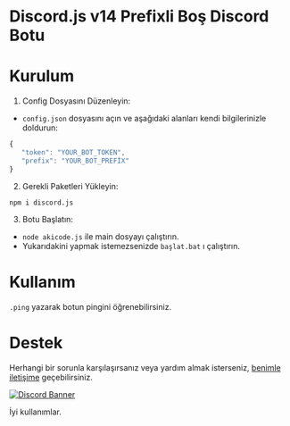 # Discord.js v14 Prefixli Boş Discord Botu

# Kurulum
1. Config Dosyasını Düzenleyin:
 * ``config.json`` dosyasını açın ve aşağıdaki alanları kendi bilgilerinizle doldurun:
 ```js
{
    "token": "YOUR_BOT_TOKEN",
    "prefix": "YOUR_BOT_PREFİX"
}
```

2. Gerekli Paketleri Yükleyin:
```
npm i discord.js
```

3. Botu Başlatın:

- ``node akicode.js`` ile main dosyayı çalıştırın.
- Yukarıdakini yapmak istemezsenizde ``başlat.bat`` ı çalıştırın.

# Kullanım
``.ping`` yazarak botun pingini öğrenebilirsiniz. 

# Destek
Herhangi bir sorunla karşılaşırsanız veya yardım almak isterseniz, [benimle iletişime](https://discord.com/users/337545269845688361) geçebilirsiniz.


[![Discord Banner](https://api.weblutions.com/discord/invite/bdfd/)](https://discord.gg/bdfd)

İyi kullanımlar.